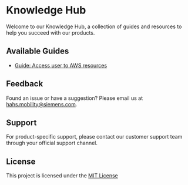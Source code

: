 # Knowledge Hub

Welcome to our Knowledge Hub, a collection of guides and resources to help you succeed with our products.

## Available Guides

- [Guide: Access user to AWS resources](access-user-role/README.md)

## Feedback

Found an issue or have a suggestion? Please email us at [hahs.mobility@siemens.com](mailto:hahs.mobility@siemens.com).

## Support

For product-specific support, please contact our customer support team through your official support channel.

## License

This project is licensed under the [MIT License](LICENSE)